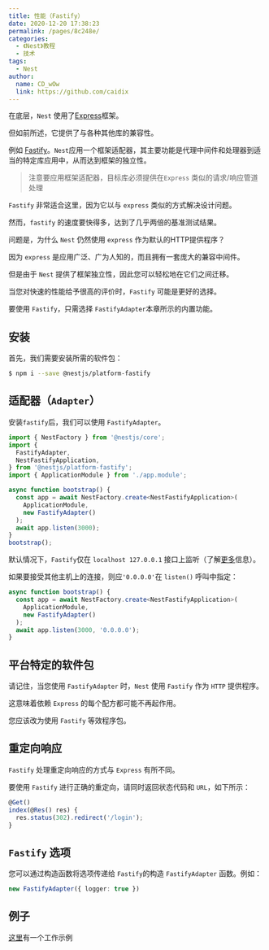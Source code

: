 ```yaml
---
title: 性能（Fastify）
date: 2020-12-20 17:38:23
permalink: /pages/8c248e/
categories:
  - 《Nest》教程
  - 技术
tags: 
  - Nest
author: 
  name: CD_wOw
  link: https://github.com/caidix
---
```


在底层，`Nest` 使用了[Express](https://expressjs.com/)框架。

但如前所述，它提供了与各种其他库的兼容性。

例如 [Fastify](https://github.com/fastify/fastify)。`Nest`应用一个框架适配器，其主要功能是代理中间件和处理器到适当的特定库应用中，从而达到框架的独立性。

> 注意要应用框架适配器，目标库必须提供在`Express` 类似的请求/响应管道处理

`Fastify` 非常适合这里，因为它以与 `express` 类似的方式解决设计问题。

然而，`fastify` 的速度要快得多，达到了几乎两倍的基准测试结果。

问题是，为什么 `Nest` 仍然使用 `express` 作为默认的HTTP提供程序？

因为 `express` 是应用广泛、广为人知的，而且拥有一套庞大的兼容中间件。

但是由于 `Nest` 提供了框架独立性，因此您可以轻松地在它们之间迁移。

当您对快速的性能给予很高的评价时，`Fastify` 可能是更好的选择。

要使用 `Fastify`，只需选择 `FastifyAdapter`本章所示的内置功能。

## 安装

首先，我们需要安装所需的软件包：

```bash
$ npm i --save @nestjs/platform-fastify
```

## 适配器（`Adapter`）

安装`fastify`后，我们可以使用 `FastifyAdapter`。

```typescript
import { NestFactory } from '@nestjs/core';
import {
  FastifyAdapter,
  NestFastifyApplication,
} from '@nestjs/platform-fastify';
import { ApplicationModule } from './app.module';

async function bootstrap() {
  const app = await NestFactory.create<NestFastifyApplication>(
    ApplicationModule,
    new FastifyAdapter()
  );
  await app.listen(3000);
}
bootstrap();
```

默认情况下，`Fastify`仅在 `localhost 127.0.0.1` 接口上监听（了解[更多](https://www.fastify.io/docs/latest/Getting-Started/#your-first-server)信息）。

如果要接受其他主机上的连接，则应`'0.0.0.0'`在 `listen()` 呼叫中指定：

```typescript
async function bootstrap() {
  const app = await NestFactory.create<NestFastifyApplication>(
    ApplicationModule,
    new FastifyAdapter()
  );
  await app.listen(3000, '0.0.0.0');
}
```

## 平台特定的软件包

请记住，当您使用 `FastifyAdapter` 时，`Nest` 使用 `Fastify` 作为 `HTTP` 提供程序。

这意味着依赖 `Express` 的每个配方都可能不再起作用。 

您应该改为使用 `Fastify` 等效程序包。

## 重定向响应

`Fastify` 处理重定向响应的方式与 `Express` 有所不同。

要使用 `Fastify` 进行正确的重定向，请同时返回状态代码和 `URL`，如下所示：

```typescript
@Get()
index(@Res() res) {
  res.status(302).redirect('/login');
}
```

## `Fastify` 选项

您可以通过构造函数将选项传递给 `Fastify`的构造 `FastifyAdapter` 函数。例如：

```typescript
new FastifyAdapter({ logger: true })
```

## 例子

[这里](https://github.com/nestjs/nest/tree/master/sample/10-fastify)有一个工作示例
